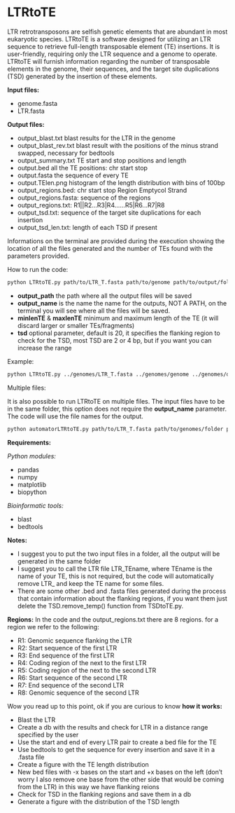 LTRtoTE
================

LTR retrotransposons are selfish genetic elements that are abundant in
most eukaryotic species. LTRtoTE is a software designed for utilizing an
LTR sequence to retrieve full-length transposable element (TE)
insertions. It is user-friendly, requiring only the LTR sequence and a
genome to operate. LTRtoTE will furnish information regarding the number
of transposable elements in the genome, their sequences, and the target
site duplications (TSD) generated by the insertion of these elements.

**Input files:**

- genome.fasta
- LTR.fasta

**Output files:**

- output_blast.txt blast results for the LTR in the genome
- output_blast_rev.txt blast result with the positions of the minus strand swapped, necessary for bedtools
- output_summary.txt TE start and stop positions and length
- output.bed all the TE positions: chr start stop
- output.fasta the sequence of every TE
- output.TElen.png histogram of the length distribution with bins of
  100bp
- output_regions.bed: chr start stop Region Emptycol Strand
- output_regions.fasta: sequence of the regions
- output_regions.txt: R1||R2...R3|R4......R5|R6...R7|R8
- output_tsd.txt: sequence of the target site duplications for each insertion
- output_tsd_len.txt: length of each TSD if present


Informations on the terminal are provided during the execution showing
the location of all the files generated and the number of TEs found with
the parameters provided.

How to run the code:

``` bash
python LTRtoTE.py path/to/LTR_T.fasta path/to/genome path/to/output/folder output_name minlenTE maxlenTE
```

- **output_path** the path where all the output files will be saved
- **output_name** is the name the name for the outputs, NOT A PATH, on
  the terminal you will see where all the files will be saved.
- **minlenTE** & **maxlenTE** minimum and maximum length of the TE (it
  will discard larger or smaller TEs/fragments)
- **tsd** optional parameter, default is 20, it specifies the flanking
  region to check for the TSD, most TSD are 2 or 4 bp, but if you want
  you can increase the range

Example:

``` bash
python LTRtoTE.py ../genomes/LTR_T.fasta ../genomes/genome ../genomes/output Dmel732 4500 6000 --tsd 50
```


Multiple files:

It is also possible to run LTRtoTE on multiple files. The input files have to be in the same folder, this option does not require
the **output_name** parameter. The code will use the file names for the output.

``` bash
python automatorLTRtoTE.py path/to/LTR_T.fasta path/to/genomes/folder path/to/output/folder minlenTE maxlenTE
```


**Requirements:**

*Python modules:*

- pandas
- numpy
- matplotlib
- biopython

*Bioinformatic tools:*

- blast
- bedtools

**Notes:**

- I suggest you to put the two input files in a folder, all the output
  will be generated in the same folder
- I suggest you to call the LTR file LTR_TEname, where TEname is the
  name of your TE, this is not required, but the code will automatically
  remove LTR\_ and keep the TE name for some files.
- There are some other .bed and .fasta files generated during the
  process that contain information about the flanking regions, if you
  want them just delete the TSD.remove_temp() function from TSDtoTE.py.


**Regions:**
In the code and the output_regions.txt there are 8 regions. for a region
we refer to the following:

- R1: Genomic sequence flanking the LTR
- R2: Start sequence of the first LTR
- R3: End sequence of the first LTR
- R4: Coding region of the next to the first LTR
- R5: Coding region of the next to the second LTR
- R6: Start sequence of the second LTR
- R7: End sequence of the second LTR
- R8: Genomic sequence of the second LTR



Wow you read up to this point, ok if you are curious to know **how it
works:**

- Blast the LTR
- Create a db with the results and check for LTR in a distance range
  specified by the user
- Use the start and end of every LTR pair to create a bed file for the
  TE
- Use bedtools to get the sequence for every insertion and save it in a
  .fasta file
- Create a figure with the TE length distribution
- New bed files with -x bases on the start and +x bases on the left
  (don’t worry I also remove one base from the other side that would be
  coming from the LTR) in this way we have flanking reions
- Check for TSD in the flanking regions and save them in a db
- Generate a figure with the distribution of the TSD length
